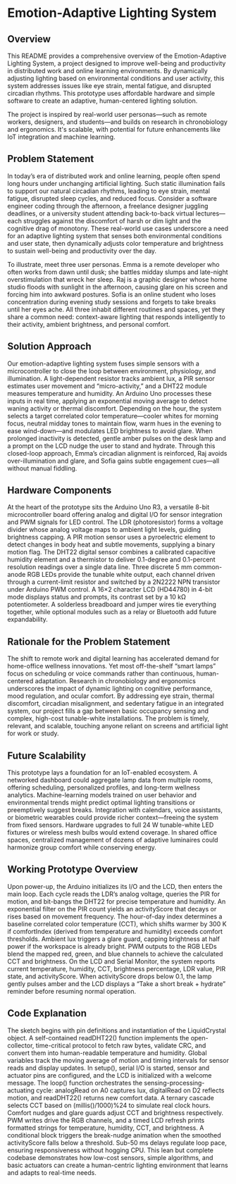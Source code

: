# Emotion-Adaptive Lighting System

## Overview

This README provides a comprehensive overview of the Emotion-Adaptive Lighting System, a project designed to improve well-being and productivity in distributed work and online learning environments. By dynamically adjusting lighting based on environmental conditions and user activity, this system addresses issues like eye strain, mental fatigue, and disrupted circadian rhythms. This prototype uses affordable hardware and simple software to create an adaptive, human-centered lighting solution.

The project is inspired by real-world user personas—such as remote workers, designers, and students—and builds on research in chronobiology and ergonomics. It's scalable, with potential for future enhancements like IoT integration and machine learning.

## Problem Statement

In today’s era of distributed work and online learning, people often spend long hours under unchanging artificial lighting. Such static illumination fails to support our natural circadian rhythms, leading to eye strain, mental fatigue, disrupted sleep cycles, and reduced focus. Consider a software engineer coding through the afternoon, a freelance designer juggling deadlines, or a university student attending back-to-back virtual lectures—each struggles against the discomfort of harsh or dim light and the cognitive drag of monotony. These real-world use cases underscore a need for an adaptive lighting system that senses both environmental conditions and user state, then dynamically adjusts color temperature and brightness to sustain well-being and productivity over the day.

To illustrate, meet three user personas. Emma is a remote developer who often works from dawn until dusk; she battles midday slumps and late-night overstimulation that wreck her sleep. Raj is a graphic designer whose home studio floods with sunlight in the afternoon, causing glare on his screen and forcing him into awkward postures. Sofia is an online student who loses concentration during evening study sessions and forgets to take breaks until her eyes ache. All three inhabit different routines and spaces, yet they share a common need: context-aware lighting that responds intelligently to their activity, ambient brightness, and personal comfort.

## Solution Approach

Our emotion-adaptive lighting system fuses simple sensors with a microcontroller to close the loop between environment, physiology, and illumination. A light-dependent resistor tracks ambient lux, a PIR sensor estimates user movement and “micro-activity,” and a DHT22 module measures temperature and humidity. An Arduino Uno processes these inputs in real time, applying an exponential moving average to detect waning activity or thermal discomfort. Depending on the hour, the system selects a target correlated color temperature—cooler whites for morning focus, neutral midday tones to maintain flow, warm hues in the evening to ease wind-down—and modulates LED brightness to avoid glare. When prolonged inactivity is detected, gentle amber pulses on the desk lamp and a prompt on the LCD nudge the user to stand and hydrate. Through this closed-loop approach, Emma’s circadian alignment is reinforced, Raj avoids over-illumination and glare, and Sofia gains subtle engagement cues—all without manual fiddling.

## Hardware Components

At the heart of the prototype sits the Arduino Uno R3, a versatile 8-bit microcontroller board offering analog and digital I/O for sensor integration and PWM signals for LED control. The LDR (photoresistor) forms a voltage divider whose analog voltage maps to ambient light levels, guiding brightness capping. A PIR motion sensor uses a pyroelectric element to detect changes in body heat and subtle movements, supplying a binary motion flag. The DHT22 digital sensor combines a calibrated capacitive humidity element and a thermistor to deliver 0.1-degree and 0.1-percent resolution readings over a single data line. Three discrete 5 mm common-anode RGB LEDs provide the tunable white output, each channel driven through a current-limit resistor and switched by a 2N2222 NPN transistor under Arduino PWM control. A 16×2 character LCD (HD44780) in 4-bit mode displays status and prompts, its contrast set by a 10 kΩ potentiometer. A solderless breadboard and jumper wires tie everything together, while optional modules such as a relay or Bluetooth add future expandability.

## Rationale for the Problem Statement

The shift to remote work and digital learning has accelerated demand for home-office wellness innovations. Yet most off-the-shelf “smart lamps” focus on scheduling or voice commands rather than continuous, human-centered adaptation. Research in chronobiology and ergonomics underscores the impact of dynamic lighting on cognitive performance, mood regulation, and ocular comfort. By addressing eye strain, thermal discomfort, circadian misalignment, and sedentary fatigue in an integrated system, our project fills a gap between basic occupancy sensing and complex, high-cost tunable-white installations. The problem is timely, relevant, and scalable, touching anyone reliant on screens and artificial light for work or study.

## Future Scalability

This prototype lays a foundation for an IoT-enabled ecosystem. A networked dashboard could aggregate lamp data from multiple rooms, offering scheduling, personalized profiles, and long-term wellness analytics. Machine-learning models trained on user behavior and environmental trends might predict optimal lighting transitions or preemptively suggest breaks. Integration with calendars, voice assistants, or biometric wearables could provide richer context—freeing the system from fixed sensors. Hardware upgrades to full 24 W tunable-white LED fixtures or wireless mesh bulbs would extend coverage. In shared office spaces, centralized management of dozens of adaptive luminaires could harmonize group comfort while conserving energy.

## Working Prototype Overview

Upon power-up, the Arduino initializes its I/O and the LCD, then enters the main loop. Each cycle reads the LDR’s analog voltage, queries the PIR for motion, and bit-bangs the DHT22 for precise temperature and humidity. An exponential filter on the PIR count yields an activityScore that decays or rises based on movement frequency. The hour-of-day index determines a baseline correlated color temperature (CCT), which shifts warmer by 300 K if comfortIndex (derived from temperature and humidity) exceeds comfort thresholds. Ambient lux triggers a glare guard, capping brightness at half power if the workspace is already bright. PWM outputs to the RGB LEDs blend the mapped red, green, and blue channels to achieve the calculated CCT and brightness. On the LCD and Serial Monitor, the system reports current temperature, humidity, CCT, brightness percentage, LDR value, PIR state, and activityScore. When activityScore drops below 0.1, the lamp gently pulses amber and the LCD displays a “Take a short break + hydrate” reminder before resuming normal operation.

## Code Explanation

The sketch begins with pin definitions and instantiation of the LiquidCrystal object. A self-contained readDHT22() function implements the open-collector, time-critical protocol to fetch raw bytes, validate CRC, and convert them into human-readable temperature and humidity. Global variables track the moving average of motion and timing intervals for sensor reads and display updates. In setup(), serial I/O is started, sensor and actuator pins are configured, and the LCD is initialized with a welcome message. The loop() function orchestrates the sensing-processing-actuating cycle: analogRead on A0 captures lux, digitalRead on D2 reflects motion, and readDHT22() returns new comfort data. A ternary cascade selects CCT based on (millis()/1000)%24 to simulate real clock hours. Comfort nudges and glare guards adjust CCT and brightness respectively. PWM writes drive the RGB channels, and a timed LCD refresh prints formatted strings for temperature, humidity, CCT, and brightness. A conditional block triggers the break-nudge animation when the smoothed activityScore falls below a threshold. Sub-50 ms delays regulate loop pace, ensuring responsiveness without hogging CPU. This lean but complete codebase demonstrates how low-cost sensors, simple algorithms, and basic actuators can create a human-centric lighting environment that learns and adapts to real-time needs.
